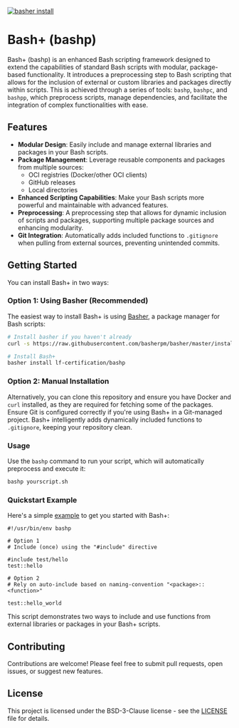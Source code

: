 [![basher install](https://www.basher.it/assets/logo/basher_install.svg)](https://www.basher.it/package/)

# Bash+ (bashp)

Bash+ (bashp) is an enhanced Bash scripting framework designed to extend the capabilities of
standard Bash scripts with modular, package-based functionality. It introduces a preprocessing step
to Bash scripting that allows for the inclusion of external or custom libraries and packages
directly within scripts. This is achieved through a series of tools: `bashp`, `bashpc`, and
`bashpp`, which preprocess scripts, manage dependencies, and facilitate the integration of complex
functionalities with ease.

## Features

- **Modular Design**: Easily include and manage external libraries and packages in your Bash
  scripts.
- **Package Management**: Leverage reusable components and packages from multiple sources:
  - OCI registries (Docker/other OCI clients)
  - GitHub releases
  - Local directories
- **Enhanced Scripting Capabilities**: Make your Bash scripts more powerful and maintainable with
  advanced features.
- **Preprocessing**: A preprocessing step that allows for dynamic inclusion of scripts and
  packages, supporting multiple package sources and enhancing modularity.
- **Git Integration**: Automatically adds included functions to `.gitignore` when pulling from
  external sources, preventing unintended commits.

## Getting Started

You can install Bash+ in two ways:

### Option 1: Using Basher (Recommended)

The easiest way to install Bash+ is using [Basher](https://www.basher.it/), a package manager for
Bash scripts:

```bash
# Install basher if you haven't already
curl -s https://raw.githubusercontent.com/basherpm/basher/master/install.sh | bash

# Install Bash+
basher install lf-certification/bashp
```

### Option 2: Manual Installation

Alternatively, you can clone this repository and ensure you have Docker and `curl` installed, as
they are required for fetching some of the packages. Ensure Git is configured correctly if you're
using Bash+ in a Git-managed project. Bash+ intelligently adds dynamically included functions to
`.gitignore`, keeping your repository clean.

### Usage

Use the `bashp` command to run your script, which will automatically preprocess and execute it:

```bash
bashp yourscript.sh
```

### Quickstart Example

Here's a simple [example](hello-world.sh) to get you started with Bash+:

```shell
#!/usr/bin/env bashp

# Option 1
# Include (once) using the "#include" directive

#include test/hello
test::hello

# Option 2
# Rely on auto-include based on naming-convention "<package>::<function>"

test::hello_world
```

This script demonstrates two ways to include and use functions from external libraries or packages
in your Bash+ scripts.

## Contributing

Contributions are welcome! Please feel free to submit pull requests, open issues, or suggest new
features.

## License

This project is licensed under the BSD-3-Clause license - see the [LICENSE](LICENSE) file for
details.
